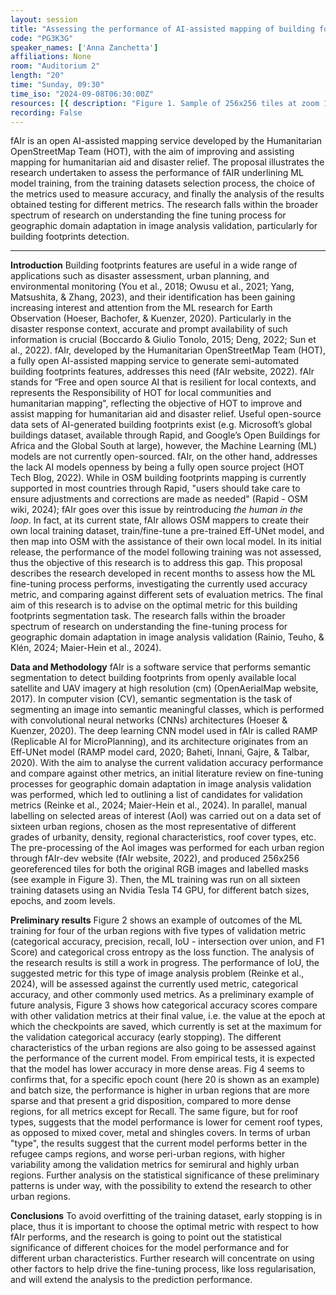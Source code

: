 ```yaml
---
layout: session
title: "Assessing the performance of AI-assisted mapping of building footprints for OSM"
code: "PG3K3G"
speaker_names: ['Anna Zanchetta']
affiliations: None
room: "Auditorium 2"
length: "20"
time: "Sunday, 09:30"
time_iso: "2024-09-08T06:30:00Z"
resources: [{ description: "Figure 1. Sample of 256x256 tiles at zoom 19 for labels (binary masks) and adjacent RGB images for four of the sixteen urban regions.", url: "https://pretalx.com/media/state-of-the-map-2024-academic-track/submissions/PG3K3G/resources/Fig1_sample-mask-rgb_B4ND7nB.jpg" },{ description: "Figure 2. Loss (left axis, grey) and four metrics (right axis, coloured) values for four of the sixteen training data sets, 20 epochs and batch size 16; train and validation values are both shown (continuous and dashed line).", url: "https://pretalx.com/media/state-of-the-map-2024-academic-track/submissions/PG3K3G/resources/Fig2_sample-loss-metri_sytBFeD.jpg" },{ description: "Figure 3. Example of categorical accuracy plotted against other three metrics, with colors indicating the epoch of the final accuracy value (max categorical accuracy)", url: "https://pretalx.com/media/state-of-the-map-2024-academic-track/submissions/PG3K3G/resources/Fig3_plots-acc_CMoYvNp.jpg" },{ description: "Figure 4. Heatmap plots of the final values of five validation accuracy metrics for three urban characteristics: urbanity type, density level, roof cover (epoch 20, batch size 8).", url: "https://pretalx.com/media/state-of-the-map-2024-academic-track/submissions/PG3K3G/resources/Fig4_heatmaps_agYKhGt.jpg" }]
recording: False
---
```


fAIr is an open AI-assisted mapping service developed by the Humanitarian OpenStreetMap Team (HOT), with the aim of improving and assisting mapping for humanitarian aid and disaster relief. The proposal illustrates the research undertaken to assess the performance of fAIR underlining ML model training, from the training datasets selection process, the choice of the metrics used to measure accuracy, and finally the analysis of the results obtained testing for different metrics. The research falls within the broader spectrum of research on understanding the fine tuning process for geographic domain adaptation in image analysis validation, particularly for building footprints detection.

<hr>

**Introduction**
Building footprints features are useful in a wide range of applications such as disaster assessment, urban planning, and environmental monitoring (You et al., 2018; Owusu et al., 2021; Yang, Matsushita, &amp; Zhang, 2023), and their identification has been gaining increasing interest and attention from the ML research for Earth Observation (Hoeser, Bachofer, &amp; Kuenzer, 2020). Particularly in the disaster response context, accurate and prompt availability of such information is crucial (Boccardo &amp; Giulio Tonolo, 2015; Deng, 2022; Sun et al., 2022). 
fAIr, developed by the Humanitarian OpenStreetMap Team (HOT), a fully open AI-assisted mapping service to generate semi-automated building footprints features, addresses this need (fAIr website, 2022). fAIr stands for “Free and open source AI that is resilient for local contexts, and represents the Responsibility of HOT for local communities and humanitarian mapping&#34;, reflecting the objective of HOT to improve and assist mapping for humanitarian aid and disaster relief. Useful open-source data sets of AI-generated building footprints exist (e.g. Microsoft’s global buildings dataset, available through Rapid, and Google’s Open Buildings for Africa and the Global South at large), however, the Machine Learning (ML) models are not currently open-sourced. fAIr, on the other hand, addresses the lack AI models openness by being a fully open source project (HOT Tech Blog, 2022). 
While in OSM building footprints mapping is currently supported in most countries through Rapid, &#34;users should take care to ensure adjustments and corrections are made as needed&#34; (Rapid - OSM wiki, 2024); fAIr goes over this issue by reintroducing _the human in the loop_. In fact, at its current state, fAIr allows OSM mappers to create their own local training dataset, train/fine-tune a pre-trained Eff-UNet model, and then map into OSM with the assistance of their own local model. 
In its initial release, the performance of the model following training was not assessed, thus the objective of this research is to address this gap.
This proposal describes the research developed in recent months to assess how the ML fine-tuning process performs, investigating the currently used accuracy metric, and comparing against different sets of evaluation metrics. The final aim of this research is to advise on the optimal metric for this building footprints segmentation task. 
The research falls within the broader spectrum of research on understanding the fine-tuning process for geographic domain adaptation in image analysis validation (Rainio, Teuho, &amp; Klén, 2024; Maier-Hein et al., 2024). 

**Data and Methodology**
fAIr is a software service that performs semantic segmentation to detect building footprints from openly available local satellite and UAV imagery at high resolution (cm) (OpenAerialMap website, 2017).
In computer vision (CV), semantic segmentation is the task of segmenting an image into semantic meaningful classes, which is performed with convolutional neural networks (CNNs) architectures (Hoeser &amp; Kuenzer, 2020). The deep learning CNN model used in fAIr is called RAMP (Replicable AI for MicroPlanning), and its architecture originates from an Eff-UNet model (RAMP model card, 2020; Baheti, Innani, Gajre, &amp; Talbar, 2020). 
With the aim to analyse the current validation accuracy performance and compare against other metrics, an initial literature review on fine-tuning processes for geographic domain adaptation in image analysis validation was performed, which led to outlining a list of candidates for validation metrics (Reinke et al., 2024; Maier-Hein et al., 2024). 
In parallel, manual labelling on selected areas of interest (AoI) was carried out on a data set of sixteen urban regions, chosen as the most representative of different grades of urbanity, density, regional characteristics, roof cover types, etc. 
The pre-processing of the AoI images was performed for each urban region through fAIr-dev website (fAIr website, 2022), and produced 256x256 georeferenced tiles for both the original RGB images and labelled masks (see example in Figure 3). Then, the ML training was run on all sixteen training datasets using an Nvidia Tesla T4 GPU, for different batch sizes, epochs, and zoom levels.

**Preliminary results**
Figure 2 shows an example of outcomes of the ML training for four of the urban regions with five types of validation metric (categorical accuracy, precision, recall, IoU - intersection over union, and F1 Score) and categorical cross entropy as the loss function.
The analysis of the research results is still a work in progress. The performance of IoU, the suggested metric for this type of image analysis problem (Reinke et al., 2024), will be assessed against the currently used metric, categorical accuracy, and other commonly used metrics. As a preliminary example of future analysis, Figure 3 shows how categorical accuracy scores compare with other validation metrics at their final value, i.e. the value at the epoch at which the checkpoints are saved, which currently is set at the maximum for the validation categorical accuracy (early stopping). 
The different characteristics of the urban regions are also going to be assessed against the performance of the current model. From empirical tests, it is expected that the model has lower accuracy in more dense areas. Fig 4 seems to confirms that, for a specific epoch count (here 20 is shown as an example) and batch size, the performance is higher in urban regions that are more sparse and that present a grid disposition, compared to more dense regions, for all metrics except for Recall. The same figure, but for roof types, suggests that the model performance is lower for cement roof types, as opposed to mixed cover, metal and shingles covers. In terms of urban &#34;type&#34;, the results suggest that the current model performs better in the refugee camps regions, and worse peri-urban regions, with higher variability among the validation metrics for semirural and highly urban regions. Further analysis on the statistical significance of these preliminary patterns is under way, with the possibility to extend the research to other urban regions.

**Conclusions**
To avoid overfitting of the training dataset, early stopping is in place, thus it is important to choose the optimal metric with respect to how fAIr performs, and the research is going to point out the statistical significance of different choices for the model performance and for different urban characteristics. 
Further research will concentrate on using other factors to help drive the fine-tuning process, like loss regularisation, and will extend the analysis to the prediction performance.

